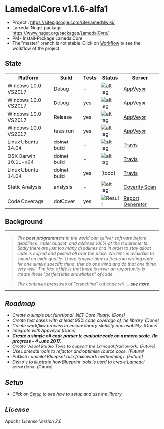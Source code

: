 # LamedalCore v1.1.6-alfa1
* Project : https://sites.google.com/site/lamedalwiki/
* Lamedal Nuget package: https://www.nuget.org/packages/LamedalCore/
* PM> Install-Package LamedalCore
* The "master" branch is not stable. Click on [Workflow](docs/Workflow.md) to see the workflow of the project.

## State
Platform            | Build      |Tests| Status | Server
--------------------|------------|-----|--------|---------
Windows 10.0 VS2017 |Debug       | -   | ![alt tag](https://ci.appveyor.com/api/projects/status/5tt4c9sj7dpv5xx5?svg=true) | [AppVeyor](https://ci.appveyor.com/projects)
Windows 10.0 VS2017 |Debug       | yes | ![alt tag](https://ci.appveyor.com/api/projects/status/s8ox68g39xc9tfne?svg=true) | [AppVeyor](https://ci.appveyor.com/projects)
Windows 10.0 VS2017 |Release     | yes | ![alt tag](https://ci.appveyor.com/api/projects/status/9t93y3013de1ktwg?svg=true) | [AppVeyor](https://ci.appveyor.com/projects)
Windows 10.0 VS2017 |tests run   | yes | ![alt tag](https://ci.appveyor.com/api/projects/status/r64leqcijlqfj24h?svg=true) | [AppVeyor](https://ci.appveyor.com/projects)
Linux Ubuntu 14.04  |dotnet build| -   | ![alt tag](https://travis-ci.org/perezLamed/LamedalCore.svg?branch=master) | [Travis](https://travis-ci.org/perezLamed/LamedalCore)
OSX Darwin 10.11-x64|dotnet build| -   | ![alt tag](https://travis-ci.org/perezLamed/LamedalCore.svg?branch=master)| [Travis](https://travis-ci.org/perezLamed/LamedalCore)
Linux Ubuntu 14.04  |dotnet build| yes | (todo) | [Travis](https://travis-ci.org/perezLamed/LamedalCore)               
Static Analysis     |analysis    | -   | ![alt tag](https://scan.coverity.com/projects/12604/badge.svg?flat=1) | [Coverity Scan](https://scan.coverity.com/projects/perezlamed-lamedalcore?tab=overview)
Code Coverage       |dotCover    | yes | ![Result](https://rawgithub.com/perezLamed/LamedalCore/master/pics/badge.svg) | [Report Generator](https://github.com/danielpalme/ReportGenerator)

## Background
-------------------------------------------------------------------------------------
> <i> The **best programmers** in the world can deliver software before deadlines, under budget, 
> and address 100% of the requirements. Sadly there are just too many deadlines and in order 
> to stay afloat code is copied and pasted all over the place. No time is available to spend 
> on code quality. There is never time to focus on writing code for one simple specific thing, 
> that do one thing and do that one thing very well. The fact of life is that there is never 
> an opportunity to create these "perfect little snowflakes" of code. 
>
> The continues pressures of "crunching" out code will ... [see more](https://sites.google.com/site/lamedalwiki/)
--------------------------------------------------------------------------------------------

## Roadmap
* *Create a simple but functional .NET Core library. (Done)*
* *Create test cases with at least 95% code coverage of the library. (Done)* 
* *Create workflow process to ensure library stability and usability. (Done)*
* *Integrate with Appveyor (Done)*
* **Create a simple c# code parser to evaluate code on a macro scale. (In progress - 4 June 2017)**
* Create Visual Studio Tools to support the Lamedal framework. (Future)
* Use Lamedal tools to refactor and optimise source code. (Future)
* Publish Lamedal Blueprint rule framework methodology. (Future)
* Demo's to illustrate how Blueprint tools is used to create Lamedal extensions. (Future)

## Setup
* Click on [Setup](docs/Setup.md) to see how to setup and use the library.

## License
Apache License Version 2.0
